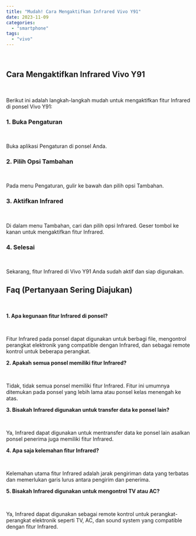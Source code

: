 ```yaml
---
title: "Mudah! Cara Mengaktifkan Infrared Vivo Y91"
date: 2023-11-09
categories: 
  - "smartphone"
tags: 
  - "vivo"
---
```


 

## Cara Mengaktifkan Infrared Vivo Y91

 

Berikut ini adalah langkah-langkah mudah untuk mengaktifkan fitur Infrared di ponsel Vivo Y91:

### 1\. Buka Pengaturan

 

Buka aplikasi Pengaturan di ponsel Anda.

### 2\. Pilih Opsi Tambahan

 

Pada menu Pengaturan, gulir ke bawah dan pilih opsi Tambahan.

### 3\. Aktifkan Infrared

 

Di dalam menu Tambahan, cari dan pilih opsi Infrared. Geser tombol ke kanan untuk mengaktifkan fitur Infrared.

### 4\. Selesai

 

Sekarang, fitur Infrared di Vivo Y91 Anda sudah aktif dan siap digunakan.

## Faq (Pertanyaan Sering Diajukan)

 

**1\. Apa kegunaan fitur Infrared di ponsel?**

 

Fitur Infrared pada ponsel dapat digunakan untuk berbagi file, mengontrol perangkat elektronik yang compatible dengan Infrared, dan sebagai remote kontrol untuk beberapa perangkat.

**2\. Apakah semua ponsel memiliki fitur Infrared?**

 

Tidak, tidak semua ponsel memiliki fitur Infrared. Fitur ini umumnya ditemukan pada ponsel yang lebih lama atau ponsel kelas menengah ke atas.

**3\. Bisakah Infrared digunakan untuk transfer data ke ponsel lain?**

 

Ya, Infrared dapat digunakan untuk mentransfer data ke ponsel lain asalkan ponsel penerima juga memiliki fitur Infrared.

**4\. Apa saja kelemahan fitur Infrared?**

 

Kelemahan utama fitur Infrared adalah jarak pengiriman data yang terbatas dan memerlukan garis lurus antara pengirim dan penerima.

**5\. Bisakah Infrared digunakan untuk mengontrol TV atau AC?**

 

Ya, Infrared dapat digunakan sebagai remote kontrol untuk perangkat-perangkat elektronik seperti TV, AC, dan sound system yang compatible dengan fitur Infrared.
